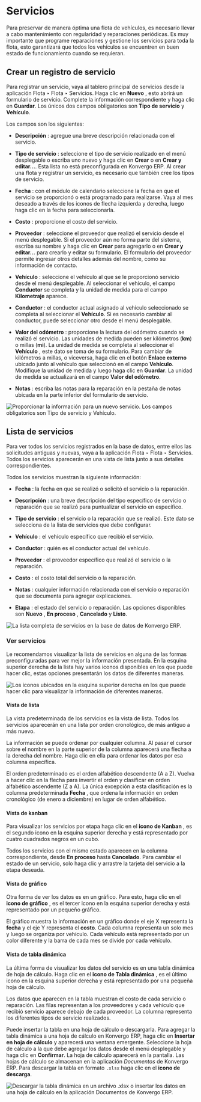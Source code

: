 # Servicios

Para preservar de manera óptima una flota de vehículos, es necesario llevar a
cabo mantenimiento con regularidad y reparaciones periódicas. Es muy
importante que programe reparaciones y gestione los servicios para toda la
flota, esto garantizará que todos los vehículos se encuentren en buen estado
de funcionamiento cuando se requieran.

## Crear un registro de servicio

Para registrar un servicio, vaya al tablero principal de servicios desde la
aplicación Flota ‣ Flota ‣ Servicios. Haga clic en **Nuevo** , esto abrirá un
formulario de servicio. Complete la información correspondiente y haga clic en
**Guardar**. Los únicos dos campos obligatorios son **Tipo de servicio** y
**Vehículo**.

Los campos son los siguientes:

  * **Descripción** : agregue una breve descripción relacionada con el servicio.

  * **Tipo de servicio** : seleccione el tipo de servicio realizado en el menú desplegable o escriba uno nuevo y haga clic en **Crear** o en **Crear y editar…**. Esta lista no está preconfigurada en Konvergo ERP. Al crear una flota y registrar un servicio, es necesario que también cree los tipos de servicio.

  * **Fecha** : con el módulo de calendario seleccione la fecha en que el servicio se proporcionó o está programado para realizarse. Vaya al mes deseado a través de los iconos de flecha izquierda y derecha, luego haga clic en la fecha para seleccionarla.

  * **Costo** : proporcione el costo del servicio.

  * **Proveedor** : seleccione el proveedor que realizó el servicio desde el menú desplegable. Si el proveedor aún no forma parte del sistema, escriba su nombre y haga clic en **Crear** para agregarlo o en **Crear y editar…** para crearlo y editar su formulario. El formulario del proveedor permite ingresar otros detalles además del nombre, como su información de contacto.

  * **Vehículo** : seleccione el vehículo al que se le proporcionó servicio desde el menú desplegable. Al seleccionar el vehículo, el campo **Conductor** se completa y la unidad de medida para el campo **Kilometraje** aparece.

  * **Conductor** : el conductor actual asignado al vehículo seleccionado se completa al seleccionar el **Vehículo**. Si es necesario cambiar al conductor, puede seleccionar otro desde el menú desplegable.

  * **Valor del odómetro** : proporcione la lectura del odómetro cuando se realizó el servicio. Las unidades de medida pueden ser kilómetros (**km**) o millas (**mi**). La unidad de medida se completa al seleccionar el **Vehículo** , este dato se toma de su formulario. Para cambiar de kilómetros a millas, o viceversa, haga clic en el botón **Enlace externo** ubicado junto al vehículo que seleccionó en el campo **Vehículo**. Modifique la unidad de medida y luego haga clic en **Guardar**. La unidad de medida se actualizará en el campo **Valor del odómetro**.

  * **Notas** : escriba las notas para la reparación en la pestaña de notas ubicada en la parte inferior del formulario de servicio.

![Proporcionar la información para un nuevo servicio. Los campos obligatorios
son Tipo de servicio y Vehículo.](../../../_images/new-service.png)

## Lista de servicios

Para ver todos los servicios registrados en la base de datos, entre ellos las
solicitudes antiguas y nuevas, vaya a la aplicación Flota ‣ Flota ‣ Servicios.
Todos los servicios aparecerán en una vista de lista junto a sus detalles
correspondientes.

Todos los servicios muestran la siguiente información:

  * **Fecha** : la fecha en que se realizó o solicitó el servicio o la reparación.

  * **Descripción** : una breve descripción del tipo específico de servicio o reparación que se realizó para puntualizar el servicio en específico.

  * **Tipo de servicio** : el servicio o la reparación que se realizó. Este dato se selecciona de la lista de servicios que debe configurar.

  * **Vehículo** : el vehículo específico que recibió el servicio.

  * **Conductor** : quién es el conductor actual del vehículo.

  * **Proveedor** : el proveedor específico que realizó el servicio o la reparación.

  * **Costo** : el costo total del servicio o la reparación.

  * **Notas** : cualquier información relacionada con el servicio o reparación que se documenta para agregar explicaciones.

  * **Etapa** : el estado del servicio o reparación. Las opciones disponibles son **Nuevo** , **En proceso** , **Cancelado** y **Listo**.

![La lista completa de servicios en la base de datos de
Konvergo ERP.](../../../_images/services.png)

### Ver servicios

Le recomendamos visualizar la lista de servicios en alguna de las formas
preconfiguradas para ver mejor la información presentada. En la esquina
superior derecha de la lista hay varios iconos disponibles en los que puede
hacer clic, estas opciones presentarán los datos de diferentes maneras.

![Los iconos ubicados en la esquina superior derecha en los que puede hacer
clic para visualizar la información de diferentes
maneras.](../../../_images/views.png)

#### Vista de lista

La vista predeterminada de los servicios es la vista de lista. Todos los
servicios aparecerán en una lista por orden cronológico, de más antiguo a más
nuevo.

La información se puede ordenar por cualquier columna. Al pasar el cursor
sobre el nombre en la parte superior de la columna aparecerá una flecha a la
derecha del nombre. Haga clic en ella para ordenar los datos por esa columna
específica.

El orden predeterminado es el orden alfabético descendente (A a Z). Vuelva a
hacer clic en la flecha para invertir el orden y clasificar en orden
alfabético ascendente (Z a A). La única excepción a esta clasificación es la
columna predeterminada **Fecha** , que ordena la información en orden
cronológico (de enero a diciembre) en lugar de orden alfabético.

#### Vista de kanban

Para visualizar los servicios por etapa haga clic en el **icono de Kanban** ,
es el segundo icono en la esquina superior derecha y está representado por
cuatro cuadrados negros en un cubo.

Todos los servicios con el mismo estado aparecen en la columna
correspondiente, desde **En proceso** hasta **Cancelado**. Para cambiar el
estado de un servicio, solo haga clic y arrastre la tarjeta del servicio a la
etapa deseada.

#### Vista de gráfico

Otra forma de ver los datos es en un gráfico. Para esto, haga clic en el
**icono de gráfico** , es el tercer icono en la esquina superior derecha y
está representado por un pequeño gráfico.

El gráfico muestra la información en un gráfico donde el eje X representa la
**fecha** y el eje Y representa el **costo**. Cada columna representa un solo
mes y luego se organiza por vehículo. Cada vehículo está representado por un
color diferente y la barra de cada mes se divide por cada vehículo.

#### Vista de tabla dinámica

La última forma de visualizar los datos del servicio es en una tabla dinámica
de hoja de cálculo. Haga clic en el **icono de Tabla dinámica** , es el último
icono en la esquina superior derecha y está representado por una pequeña hoja
de cálculo.

Los datos que aparecen en la tabla muestran el costo de cada servicio o
reparación. Las filas representan a los proveedores y cada vehículo que
recibió servicio aparece debajo de cada proveedor. La columna representa los
diferentes tipos de servicio realizados.

Puede insertar la tabla en una hoja de cálculo o descargarla. Para agregar la
tabla dinámica a una hoja de cálculo en Konvergo ERP, haga clic en **Insertar en hoja
de cálculo** y aparecerá una ventana emergente. Seleccione la hoja de cálculo
a la que debe agregar los datos desde el menú desplegable y haga clic en
**Confirmar**. La hoja de cálculo aparecerá en la pantalla. Las hojas de
cálculo se almacenan en la aplicación _Documentos_ de Konvergo ERP. Para descargar la
tabla en formato `.xlsx` haga clic en el **icono de descarga**.

![Descargar la tabla dinámica en un archivo .xlsx o insertar los datos en una
hoja de cálculo en la aplicación Documentos de
Konvergo ERP.](../../../_images/pivot.png)

